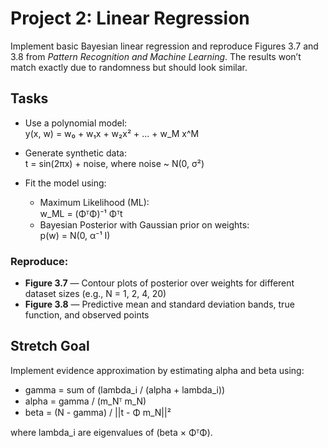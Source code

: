# Project 2: Linear Regression

Implement basic Bayesian linear regression and reproduce Figures 3.7 and 3.8 from *Pattern Recognition and Machine Learning*. The results won’t match exactly due to randomness but should look similar.

## Tasks

- Use a polynomial model:  
  y(x, w) = w₀ + w₁x + w₂x² + ... + w_M x^M

- Generate synthetic data:  
  t = sin(2πx) + noise, where noise ~ N(0, σ²)

- Fit the model using:
  - Maximum Likelihood (ML):  
    w_ML = (ΦᵀΦ)⁻¹ Φᵀt
  - Bayesian Posterior with Gaussian prior on weights:  
    p(w) = N(0, α⁻¹ I)

### Reproduce:
- **Figure 3.7** — Contour plots of posterior over weights for different dataset sizes (e.g., N = 1, 2, 4, 20)
- **Figure 3.8** — Predictive mean and standard deviation bands, true function, and observed points

## Stretch Goal

Implement evidence approximation by estimating alpha and beta using:

- gamma = sum of (lambda_i / (alpha + lambda_i))
- alpha = gamma / (m_Nᵀ m_N)
- beta = (N - gamma) / ||t - Φ m_N||²

where lambda_i are eigenvalues of (beta × ΦᵀΦ).
